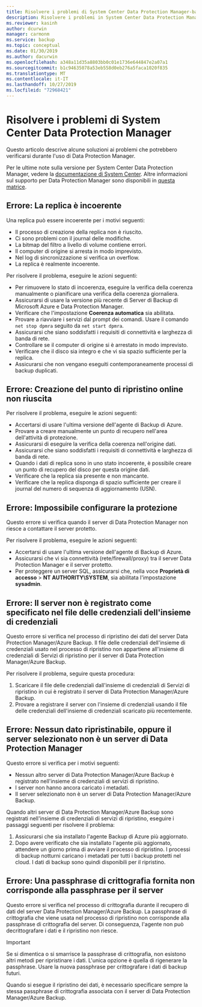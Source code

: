 ```yaml
---
title: Risolvere i problemi di System Center Data Protection Manager-backup di Azure
description: Risolvere i problemi in System Center Data Protection Manager.
ms.reviewer: kasinh
author: dcurwin
manager: carmonm
ms.service: backup
ms.topic: conceptual
ms.date: 01/30/2019
ms.author: dacurwin
ms.openlocfilehash: a348a11d35a8803bb0c01e1736e644847e2a07a1
ms.sourcegitcommit: b1c94635078a53eb558d0eb276a5faca1020f835
ms.translationtype: MT
ms.contentlocale: it-IT
ms.lasthandoff: 10/27/2019
ms.locfileid: "72968421"
---
```

# <a name="troubleshoot-system-center-data-protection-manager"></a>Risolvere i problemi di System Center Data Protection Manager

Questo articolo descrive alcune soluzioni ai problemi che potrebbero verificarsi durante l'uso di Data Protection Manager.

Per le ultime note sulla versione per System Center Data Protection Manager, vedere la [documentazione di System Center](https://docs.microsoft.com/system-center/dpm/dpm-release-notes?view=sc-dpm-2016). Altre informazioni sul supporto per Data Protection Manager sono disponibili in [questa matrice](https://docs.microsoft.com/system-center/dpm/dpm-protection-matrix?view=sc-dpm-2016).

## <a name="error-replica-is-inconsistent"></a>Errore: La replica è incoerente

Una replica può essere incoerente per i motivi seguenti:

- Il processo di creazione della replica non è riuscito.
- Ci sono problemi con il journal delle modifiche.
- La bitmap del filtro a livello di volume contiene errori.
- Il computer di origine si arresta in modo imprevisto.
- Nel log di sincronizzazione si verifica un overflow.
- La replica è realmente incoerente.

Per risolvere il problema, eseguire le azioni seguenti:

- Per rimuovere lo stato di incoerenza, eseguire la verifica della coerenza manualmente o pianificare una verifica della coerenza giornaliera.
- Assicurarsi di usare la versione più recente di Server di Backup di Microsoft Azure e Data Protection Manager.
- Verificare che l'impostazione **Coerenza automatica** sia abilitata.
- Provare a riavviare i servizi dal prompt dei comandi. Usare il comando `net stop dpmra` seguito da `net start dpmra`.
- Assicurarsi che siano soddisfatti i requisiti di connettività e larghezza di banda di rete.
- Controllare se il computer di origine si è arrestato in modo imprevisto.
- Verificare che il disco sia integro e che vi sia spazio sufficiente per la replica.
- Assicurarsi che non vengano eseguiti contemporaneamente processi di backup duplicati.

## <a name="error-online-recovery-point-creation-failed"></a>Errore: Creazione del punto di ripristino online non riuscita

Per risolvere il problema, eseguire le azioni seguenti:

- Accertarsi di usare l'ultima versione dell'agente di Backup di Azure.
- Provare a creare manualmente un punto di recupero nell'area dell'attività di protezione.
- Assicurarsi di eseguire la verifica della coerenza nell'origine dati.
- Assicurarsi che siano soddisfatti i requisiti di connettività e larghezza di banda di rete.
- Quando i dati di replica sono in uno stato incoerente, è possibile creare un punto di recupero del disco per questa origine dati.
- Verificare che la replica sia presente e non mancante.
- Verificare che la replica disponga di spazio sufficiente per creare il journal del numero di sequenza di aggiornamento (USN).

## <a name="error-unable-to-configure-protection"></a>Errore: Impossibile configurare la protezione

Questo errore si verifica quando il server di Data Protection Manager non riesce a contattare il server protetto.

Per risolvere il problema, eseguire le azioni seguenti:

- Accertarsi di usare l'ultima versione dell'agente di Backup di Azure.
- Assicurarsi che vi sia connettività (rete/firewall/proxy) tra il server Data Protection Manager e il server protetto.
- Per proteggere un server SQL, assicurarsi che, nella voce **Proprietà di accesso** > **NT AUTHORITY\SYSTEM**, sia abilitata l'impostazione **sysadmin**.

## <a name="error-server-not-registered-as-specified-in-vault-credential-file"></a>Errore: Il server non è registrato come specificato nel file delle credenziali dell'insieme di credenziali

Questo errore si verifica nel processo di ripristino dei dati del server Data Protection Manager/Azure Backup. Il file delle credenziali dell'insieme di credenziali usato nel processo di ripristino non appartiene all'insieme di credenziali di Servizi di ripristino per il server di Data Protection Manager/Azure Backup.

Per risolvere il problema, seguire questa procedura:

1. Scaricare il file delle credenziali dall'insieme di credenziali di Servizi di ripristino in cui è registrato il server di Data Protection Manager/Azure Backup.
2. Provare a registrare il server con l'insieme di credenziali usando il file delle credenziali dell'insieme di credenziali scaricato più recentemente.

## <a name="error-no-recoverable-data-or-selected-server-not-a-data-protection-manager-server"></a>Errore: Nessun dato ripristinabile, oppure il server selezionato non è un server di Data Protection Manager

Questo errore si verifica per i motivi seguenti:

- Nessun altro server di Data Protection Manager/Azure Backup è registrato nell'insieme di credenziali di servizi di ripristino.
- I server non hanno ancora caricato i metadati.
- Il server selezionato non è un server di Data Protection Manager/Azure Backup.

Quando altri server di Data Protection Manager/Azure Backup sono registrati nell'insieme di credenziali di servizi di ripristino, eseguire i passaggi seguenti per risolvere il problema:

1. Assicurarsi che sia installato l'agente Backup di Azure più aggiornato.
2. Dopo avere verificato che sia installato l'agente più aggiornato, attendere un giorno prima di avviare il processo di ripristino. I processi di backup notturni caricano i metadati per tutti i backup protetti nel cloud. I dati di backup sono quindi disponibili per il ripristino.

## <a name="error-provided-encryption-passphrase-doesnt-match-passphrase-for-server"></a>Errore: Una passphrase di crittografia fornita non corrisponde alla passphrase per il server

Questo errore si verifica nel processo di crittografia durante il recupero di dati del server Data Protection Manager/Azure Backup. La passphrase di crittografia che viene usata nel processo di ripristino non corrisponde alla passphrase di crittografia del server. Di conseguenza, l'agente non può decrittografare i dati e il ripristino non riesce.

> [!IMPORTANT]
> Se si dimentica o si smarrisce la passphrase di crittografia, non esistono altri metodi per ripristinare i dati. L'unica opzione è quella di rigenerare la passphrase. Usare la nuova passphrase per crittografare i dati di backup futuri.
>
> Quando si esegue il ripristino dei dati, è necessario specificare sempre la stessa passphrase di crittografia associata con il server di Data Protection Manager/Azure Backup.
>
